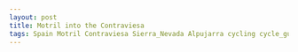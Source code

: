 ```yaml
---
layout: post
title: Motril into the Contraviesa
tags: Spain Motril Contraviesa Sierra_Nevada Alpujarra cycling cycle_guide cycling_holiday strava
---
```

